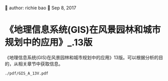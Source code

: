 🐞 author: richie bao 📅 Sep 8, 2017
# 《地理信息系统(GIS)在风景园林和城市规划中的应用》_.13版
《地理信息系统(GIS)在风景园林和城市规划中的应用》13版。可以根据分析的目的，从相关章节中获取信息。

```pdf
./pdf/GIS_A_13V.pdf
```